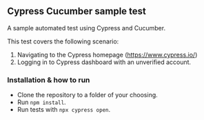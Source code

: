 ## Cypress Cucumber sample test
A sample automated test using Cypress and Cucumber.

This test covers the following scenario:
1. Navigating to the Cypress homepage (https://www.cypress.io/)
2. Logging in to Cypress dashboard with an unverified account.

### Installation & how to run

- Clone the repository to a folder of your choosing.
- Run `npm install`.
- Run tests with `npx cypress open`.

